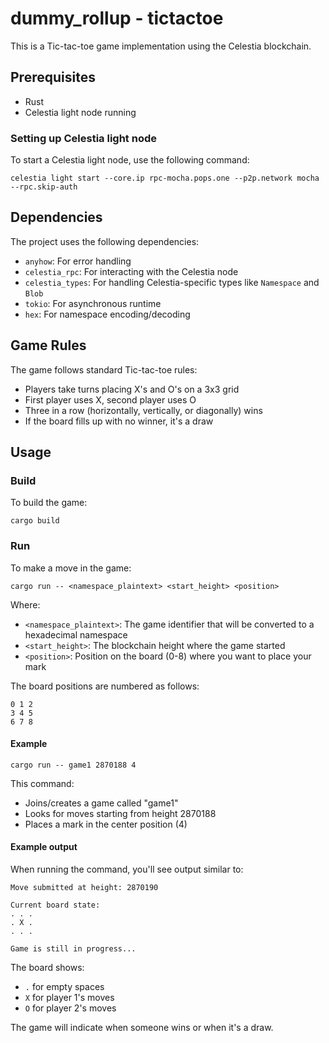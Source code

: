 # dummy_rollup - tictactoe

This is a Tic-tac-toe game implementation using the Celestia blockchain.

## Prerequisites

- Rust
- Celestia light node running

### Setting up Celestia light node

To start a Celestia light node, use the following command:

```shell
celestia light start --core.ip rpc-mocha.pops.one --p2p.network mocha --rpc.skip-auth
```

## Dependencies

The project uses the following dependencies:

- `anyhow`: For error handling
- `celestia_rpc`: For interacting with the Celestia node
- `celestia_types`: For handling Celestia-specific types like `Namespace` and `Blob`
- `tokio`: For asynchronous runtime
- `hex`: For namespace encoding/decoding

## Game Rules

The game follows standard Tic-tac-toe rules:
- Players take turns placing X's and O's on a 3x3 grid
- First player uses X, second player uses O
- Three in a row (horizontally, vertically, or diagonally) wins
- If the board fills up with no winner, it's a draw

## Usage

### Build

To build the game:

```shell
cargo build
```

### Run

To make a move in the game:

```shell
cargo run -- <namespace_plaintext> <start_height> <position>
```

Where:
- `<namespace_plaintext>`: The game identifier that will be converted to a hexadecimal namespace
- `<start_height>`: The blockchain height where the game started
- `<position>`: Position on the board (0-8) where you want to place your mark

The board positions are numbered as follows:
```
0 1 2
3 4 5
6 7 8
```

#### Example

```shell
cargo run -- game1 2870188 4
```

This command:
- Joins/creates a game called "game1"
- Looks for moves starting from height 2870188
- Places a mark in the center position (4)

#### Example output

When running the command, you'll see output similar to:

```
Move submitted at height: 2870190

Current board state:
. . .
. X .
. . .

Game is still in progress...
```

The board shows:
- `.` for empty spaces
- `X` for player 1's moves
- `O` for player 2's moves

The game will indicate when someone wins or when it's a draw.

